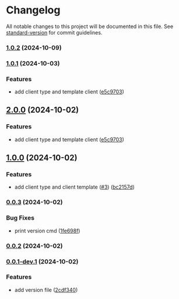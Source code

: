 # Changelog

All notable changes to this project will be documented in this file. See [standard-version](https://github.com/conventional-changelog/standard-version) for commit guidelines.

### [1.0.2](https://github.com/lovelyoyrmia/protostub/compare/v1.0.1...v1.0.2) (2024-10-09)

### [1.0.1](https://github.com/lovelyoyrmia/protostub/compare/v1.0.0...v1.0.1) (2024-10-03)


### Features

* add client type and template client ([e5c9703](https://github.com/lovelyoyrmia/protostub/commit/e5c9703b7c4c28ff49632f997037cb67ef639384))

## [2.0.0](https://github.com/lovelyoyrmia/protostub/compare/v1.0.0...v2.0.0) (2024-10-02)


### Features

* add client type and template client ([e5c9703](https://github.com/lovelyoyrmia/protostub/commit/e5c9703b7c4c28ff49632f997037cb67ef639384))

## [1.0.0](https://github.com/lovelyoyrmia/protostub/compare/v0.0.3...v1.0.0) (2024-10-02)


### Features

* add client type and client template ([#3](https://github.com/lovelyoyrmia/protostub/issues/3)) ([bc2157d](https://github.com/lovelyoyrmia/protostub/commit/bc2157d6c6434c389e2cc5767831944864326b21))

### [0.0.3](https://github.com/lovelyoyrmia/protostub/compare/v0.0.2...v0.0.3) (2024-10-02)


### Bug Fixes

* print version cmd ([1fe698f](https://github.com/lovelyoyrmia/protostub/commit/1fe698f0d0e55176aa1dd61c17bd4074bb6a10d3))

### [0.0.2](https://github.com/lovelyoyrmia/protostub/compare/v0.0.1-dev.1...v0.0.2) (2024-10-02)

### [0.0.1-dev.1](https://github.com/lovelyoyrmia/protostub/compare/v0.0.1...v0.0.1-dev.1) (2024-10-02)


### Features

* add version file ([2cdf340](https://github.com/lovelyoyrmia/protostub/commit/2cdf340fcfcdf9a8d3701ca2838fe6bf8dba76c7))
